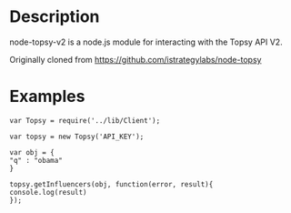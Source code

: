 # Description

node-topsy-v2 is a node.js module for interacting with the Topsy API V2.

Originally cloned from https://github.com/istrategylabs/node-topsy

# Examples

    var Topsy = require('../lib/Client');

    var topsy = new Topsy('API_KEY');

    var obj = {
	"q" : "obama"
    }

    topsy.getInfluencers(obj, function(error, result){
	console.log(result)
    });

